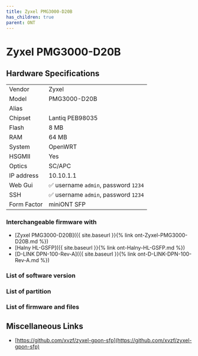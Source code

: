```yaml
---
title: Zyxel PMG3000-D20B
has_children: true
parent: ONT
---
```


# Zyxel PMG3000-D20B

## Hardware Specifications

|          |               |
|----------|---------------|
| Vendor   | Zyxel         |
| Model    | PMG3000-D20B      |
| Alias | |
| Chipset  | Lantiq PEB98035 |
| Flash | 8 MB |
| RAM | 64 MB |
| System | OpenWRT |
| HSGMII | Yes |
| Optics | SC/APC |
| IP address | 10.10.1.1  |
| Web Gui | ✅ username `admin`, password `1234`  |
| SSH | ✅ username `admin`, password `1234`  |
| Form Factor | miniONT SFP |

### Interchangeable firmware with

- [Zyxel PMG3000-D20B]({{ site.baseurl }}{% link ont-Zyxel-PMG3000-D20B.md %})
- [Halny HL-GSFP]({{ site.baseurl }}{% link ont-Halny-HL-GSFP.md %})
- [D-LINK DPN-100-Rev-A]({{ site.baseurl }}{% link ont-D-LINK-DPN-100-Rev-A.md %})

### List of software version
### List of partition
### List of firmware and files
## Miscellaneous Links

- [https://github.com/xvzf/zyxel-gpon-sfp](https://github.com/xvzf/zyxel-gpon-sfp)

